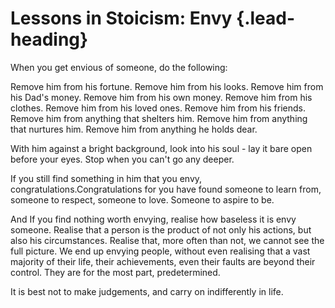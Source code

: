# Lessons in Stoicism: Envy {.lead-heading}

When you get envious of someone, do the following:

Remove him from his fortune. Remove him from his looks. Remove him from his Dad's money. Remove him from his own money. Remove him from his clothes. Remove him from his loved ones. Remove him from his friends. Remove him from anything that shelters him. Remove him from anything that nurtures him. Remove him from anything he holds dear.

With him against a bright background, look into his soul - lay it bare open before your eyes. Stop when you can't go any deeper.

If you still find something in him that you envy, congratulations.Congratulations for you have found someone to learn from, someone to respect, someone to love. Someone to aspire to be.

And If you find nothing worth envying, realise how baseless it is envy someone. Realise that a person is the product of not only his actions, but also his circumstances. Realise that, more often than not, we cannot see the full picture. We end up envying people, without even realising that a vast majority of their life, their achievements, even their faults are beyond their control. They are for the most part, predetermined. 

It is best not to make judgements, and carry on indifferently in life.
